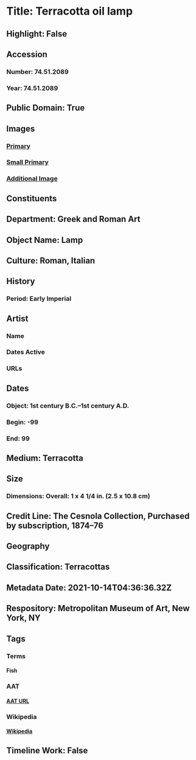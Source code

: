 # Title: Terracotta oil lamp
## Highlight: False
## Accession
### Number: 74.51.2089
### Year: 74.51.2089
## Public Domain: True
## Images
### [Primary](https://images.metmuseum.org/CRDImages/gr/original/DP-19673-083.jpg)
### [Small Primary](https://images.metmuseum.org/CRDImages/gr/web-large/DP-19673-083.jpg)
### [Additional Image](https://images.metmuseum.org/CRDImages/gr/original/DP-19673-049.jpg)
## Constituents
## Department: Greek and Roman Art
## Object Name: Lamp
## Culture: Roman, Italian
## History
### Period: Early Imperial
## Artist
### Name
### Dates Active
### URLs
## Dates
### Object: 1st century B.C.–1st century A.D.
### Begin: -99
### End: 99
## Medium: Terracotta
## Size
### Dimensions: Overall: 1 x 4 1/4 in. (2.5 x 10.8 cm)
## Credit Line: The Cesnola Collection, Purchased by subscription, 1874–76
## Geography
## Classification: Terracottas
## Metadata Date: 2021-10-14T04:36:36.32Z
## Respository: Metropolitan Museum of Art, New York, NY
## Tags
### Terms
#### Fish
### AAT
#### [AAT URL](http://vocab.getty.edu/page/aat/300266085)
### Wikipedia
#### [Wikipedia]()
## Timeline Work: False
